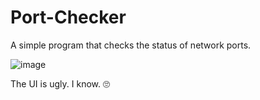 # Port-Checker
A simple program that checks the status of network ports.

![image](https://github.com/user-attachments/assets/10964a39-3ef1-46e4-a774-a3dfbd23ff10)

The UI is ugly. I know. 🙄
